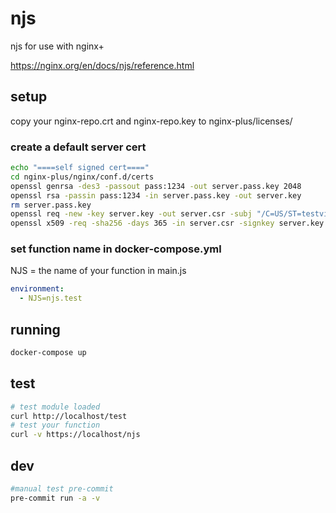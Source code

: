 # njs
njs for use with nginx+

https://nginx.org/en/docs/njs/reference.html

## setup

copy your nginx-repo.crt and nginx-repo.key to nginx-plus/licenses/


### create a default server cert

```bash
echo "====self signed cert===="
cd nginx-plus/nginx/conf.d/certs
openssl genrsa -des3 -passout pass:1234 -out server.pass.key 2048
openssl rsa -passin pass:1234 -in server.pass.key -out server.key
rm server.pass.key
openssl req -new -key server.key -out server.csr -subj "/C=US/ST=testville/L=testerton/O=Test testing/OU=Test Department/CN=test.example.com"
openssl x509 -req -sha256 -days 365 -in server.csr -signkey server.key -out server.crt
```

### set function name in docker-compose.yml

  NJS = the name of your function in main.js

  ```yaml
  environment:
    - NJS=njs.test
  ```
## running

```bash
docker-compose up
```

## test

```bash
# test module loaded
curl http://localhost/test
# test your function
curl -v https://localhost/njs

```

## dev
```bash
#manual test pre-commit
pre-commit run -a -v
```
